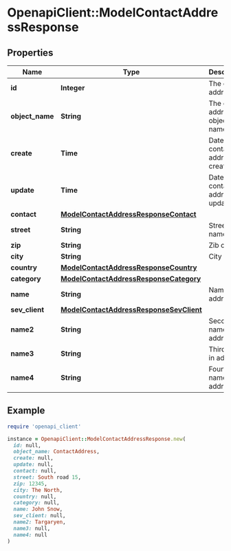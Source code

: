 # OpenapiClient::ModelContactAddressResponse

## Properties

| Name | Type | Description | Notes |
| ---- | ---- | ----------- | ----- |
| **id** | **Integer** | The contact address id | [optional][readonly] |
| **object_name** | **String** | The contact address object name | [optional][readonly] |
| **create** | **Time** | Date of contact address creation | [optional][readonly] |
| **update** | **Time** | Date of last contact address update | [optional][readonly] |
| **contact** | [**ModelContactAddressResponseContact**](ModelContactAddressResponseContact.md) |  |  |
| **street** | **String** | Street name | [optional] |
| **zip** | **String** | Zib code | [optional] |
| **city** | **String** | City name | [optional] |
| **country** | [**ModelContactAddressResponseCountry**](ModelContactAddressResponseCountry.md) |  |  |
| **category** | [**ModelContactAddressResponseCategory**](ModelContactAddressResponseCategory.md) |  | [optional] |
| **name** | **String** | Name in address | [optional] |
| **sev_client** | [**ModelContactAddressResponseSevClient**](ModelContactAddressResponseSevClient.md) |  | [optional] |
| **name2** | **String** | Second name in address | [optional] |
| **name3** | **String** | Third name in address | [optional] |
| **name4** | **String** | Fourth name in address | [optional] |

## Example

```ruby
require 'openapi_client'

instance = OpenapiClient::ModelContactAddressResponse.new(
  id: null,
  object_name: ContactAddress,
  create: null,
  update: null,
  contact: null,
  street: South road 15,
  zip: 12345,
  city: The North,
  country: null,
  category: null,
  name: John Snow,
  sev_client: null,
  name2: Targaryen,
  name3: null,
  name4: null
)
```

